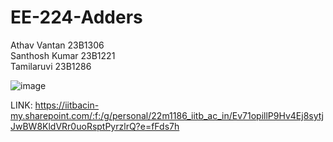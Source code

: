 # EE-224-Adders

Athav Vantan 23B1306  
Santhosh Kumar 23B1221  
Tamilaruvi 23B1286  

![image](https://github.com/user-attachments/assets/7ed94396-f74a-42a6-bfdb-04ff19437842)


LINK: https://iitbacin-my.sharepoint.com/:f:/g/personal/22m1186_iitb_ac_in/Ev71opillP9Hv4Ej8sytjJwBW8KldVRr0uoRsptPyrzlrQ?e=fFds7h

